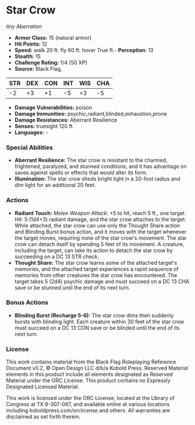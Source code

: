 # Star Crow

*tiny* *Aberration*

- **Armor Class:** 15 (natural armor)
- **Hit Points:** 12 
- **Speed:** walk 20 ft. fly 60 ft. hover True ft.- **Perception**: 13
- **Stealth**: 15
- **Challenge Rating:** 1/4 (50 XP)
- **Source:** Black Flag,

| STR | DEX | CON | INT | WIS | CHA |
| --- | --- | --- | --- | --- | --- |
| -2 | +3 | +1 | -5 | +3 | -5 |

- **Damage Vulnerabilities:** poison
- **Damage Immunities:** psychic,radiant,blinded,exhaustion,prone
- **Damage Resistances:** Aberrant Resilience
- **Senses:** truesight 120 ft.
- **Languages:** -

### Special Abilities

- **Aberrant Resilience:** The star crow is resistant to the charmed, frightened, paralyzed, and stunned conditions, and it has advantage on saves against spells or effects that would alter its form.
- **Illumination:** The star crow sheds bright light in a 20-foot radius and dim light for an additional 20 feet.

### Actions

- **Radiant Touch:** _Melee Weapon Attack:_ +5 to hit, reach 5 ft., one target. _Hit:_ 5 (1d4+3) radiant damage, and the star crow attaches to the target. While attached, the star crow can use only the Thought Share action and Blinding Burst bonus action, and it moves with the target whenever the target moves, requiring none of the star crow's movement. The star crow can detach itself by spending 5 feet of its movement. A creature, including the target, can take its action to detach the star crow by succeeding on a DC 13 STR check.
- **Thought Share:** The star crow learns some of the attached target's memories, and the attached target experiences a rapid sequence of memories from other creatures the star crow has encountered. The target takes 5 (2d4) psychic damage and must succeed on a DC 13 CHA save or be stunned until the end of its next turn.

### Bonus Actions

- **Blinding Burst (Recharge 5-6):** The star crow dims then suddenly bursts with blinding light. Each creature within 30 feet of the star crow must succeed on a DC 13 CON save or be blinded until the end of its next turn.


### License

This work contains material from the Black Flag Roleplaying Reference Document v0.2, © Open Design LLC d/b/a Kobold Press. Reserved Material elements in this product include all elements designated as Reserved Material under the ORC License. This product contains no Expressly Designated Licensed Material.

This work is licensed under the ORC License, located at the Library of Congress at TX 9-307-067, and available online at various locations including koboldpress.com/orclicense and others. All warranties are disclaimed as set forth therein.
